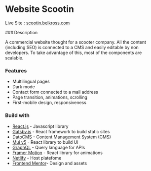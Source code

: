 # Website Scootin

Live Site : [scootin.belkross.com](https://scootin.belkross.com/)

### Description

A commercial website thought for a scooter company. All the content (including SEO) is connected to a CMS and easily editable by non developers. To take advantage of this, most of the components are scalable. 

### Features

- Multilingual pages
- Dark mode
- Contact form connected to a mail address
- Page transition, animations, scrolling
- First-mobile design, responsiveness

### Build with

- [React.js](https://reactjs.org/) - Javascript library
- [Gatsby.js](https://www.gatsbyjs.com/) - React framework to build static sites
- [DatoCMS](https://www.datocms.com/) - Content Management System (CMS)
- [Mui v5](https://mui.com/) - React library to build UI
- [GraphQL](https://graphql.org/) - Query language for APIs
- [Framer Motion](https://www.framer.com/motion/) - React library for animations
- [Netlify](https://www.netlify.com/) - Host platefome
- [Frontend Mentor](https://www.frontendmentor.io/home)- Design and assets
